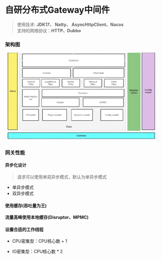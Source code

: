 

# 自研分布式Gateway中间件

>使用技术:  **JDK17、 Natty、 AsyncHttpClient、Nacos** \
>支持的网络协议：**HTTP、Dubbo**


### 架构图

![image-20230920220916575](./img/image-20230920220916575.png)


### 网关性能
#### 异步化设计
> 请求可以使用单双异步模式，默认为单异步模式
- 单异步模式
- 双异步模式

#### 使用缓存(吞吐量为王)
**流量高峰使用本地缓存(Disruptor、MPMC)**

#### 设置合适的工作线程

- CPU密集型：CPU核心数 + 1

- IO密集型：CPU核心数 * 2

  
 